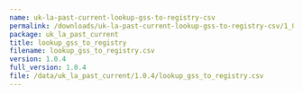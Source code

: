 ```yaml
---
name: uk-la-past-current-lookup-gss-to-registry-csv
permalink: /downloads/uk-la-past-current-lookup-gss-to-registry-csv/1_0_4
package: uk_la_past_current
title: lookup_gss_to_registry
filename: lookup_gss_to_registry.csv
version: 1.0.4
full_version: 1.0.4
file: /data/uk_la_past_current/1.0.4/lookup_gss_to_registry.csv
---
```


